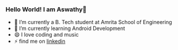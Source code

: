 ### Hello World! I am Aswathy👋


- 🔭 I’m currently a B. Tech student at Amrita School of Engineering
- 🌱 I’m currently learning Android Development
- 😄 I love coding and music
- ⚡ find me on [linkedin](www.linkedin.com/in/aswathy-j-72b907225) 
